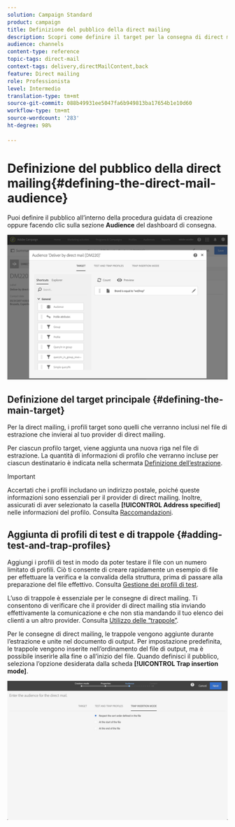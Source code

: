 ```yaml
---
solution: Campaign Standard
product: campaign
title: Definizione del pubblico della direct mailing
description: Scopri come definire il target per la consegna di direct mailing.
audience: channels
content-type: reference
topic-tags: direct-mail
context-tags: delivery,directMailContent,back
feature: Direct mailing
role: Professionista
level: Intermedio
translation-type: tm+mt
source-git-commit: 088b49931ee5047fa6b949813ba17654b1e10d60
workflow-type: tm+mt
source-wordcount: '283'
ht-degree: 98%

---
```



# Definizione del pubblico della direct mailing{#defining-the-direct-mail-audience}

Puoi definire il pubblico all’interno della procedura guidata di creazione oppure facendo clic sulla sezione **Audience** del dashboard di consegna.

![](assets/direct_mail_15.png)

## Definizione del target principale {#defining-the-main-target}

Per la direct mailing, i profili target sono quelli che verranno inclusi nel file di estrazione che invierai al tuo provider di direct mailing.

Per ciascun profilo target, viene aggiunta una nuova riga nel file di estrazione. La quantità di informazioni di profilo che verranno incluse per ciascun destinatario è indicata nella schermata [Definizione dell’estrazione](../../channels/using/defining-the-direct-mail-content.md#defining-the-extraction).

>[!IMPORTANT]
>
>Accertati che i profili includano un indirizzo postale, poiché queste informazioni sono essenziali per il provider di direct mailing. Inoltre, assicurati di aver selezionato la casella **[!UICONTROL Address specified]** nelle informazioni del profilo. Consulta [Raccomandazioni](../../channels/using/about-direct-mail.md#recommendations).

## Aggiunta di profili di test e di trappole {#adding-test-and-trap-profiles}

Aggiungi i profili di test in modo da poter testare il file con un numero limitato di profili. Ciò ti consente di creare rapidamente un esempio di file per effettuare la verifica e la convalida della struttura, prima di passare alla preparazione del file effettivo. Consulta [Gestione dei profili di test](../../audiences/using/managing-test-profiles.md).

L’uso di trappole è essenziale per le consegne di direct mailing. Ti consentono di verificare che il provider di direct mailing stia inviando effettivamente la comunicazione e che non stia mandando il tuo elenco dei clienti a un altro provider. Consulta [Utilizzo delle “trappole”](../../sending/using/using-traps.md).

Per le consegne di direct mailing, le trappole vengono aggiunte durante l’estrazione e unite nel documento di output. Per impostazione predefinita, le trappole vengono inserite nell’ordinamento del file di output, ma è possibile inserirle alla fine o all’inizio del file. Quando definisci il pubblico, seleziona l’opzione desiderata dalla scheda **[!UICONTROL Trap insertion mode]**.

![](assets/direct_mail_trap_insertion_mode.png)
